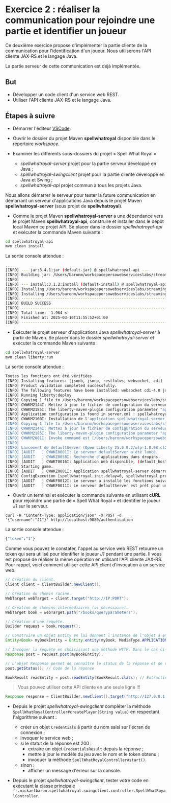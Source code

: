 # Exercice 2 : réaliser la communication pour rejoindre une partie et identifier un joueur

Ce deuxième exercice propose d'implémenter la partie cliente de la communication pour l'identification d'un joueur. Nous utiliserons l'API cliente JAX-RS et le langage Java.

La partie serveur de cette communication est déjà implémentée.

## But

- Développer un code client d'un service web REST.
- Utiliser l'API cliente JAX-RS et le langage Java.

## Étapes à suivre

- Démarrer l'éditeur [VSCode](https://code.visualstudio.com/ "Visual Studio Code").

- Ouvrir le dossier du projet Maven **spellwhatroyal** disponible dans le répertoire _workspace_.

- Examiner les différents sous-dossiers du projet « Spell What Royal »
  - _spellwhatroyal-server_ projet pour la partie serveur développé en Java ;
  - _spellwhatroyal-swingclient_ projet pour la partie cliente développé en Java et Swing ;
  - _spellwhatroyal-api_ projet commun à tous les projets Java.

Nous allons démarrer le serveur pour tester la future communication en démarrant un serveur d'applications Java depuis le projet Maven **spellwhatroyal-server** (sous projet de **spellwhatroyal**).

- Comme le projet Maven **spellwhatroyal-server** a une dépendance vers le projet Maven **spellwhatroyal-api**, construire et installer dans le dépôt local Maven ce projet API. Se placer dans le dossier _spellwhatroyal-api_ et exécuter la commande Maven suivante :

```bash
cd spellwhatroyal-api
mvn clean install
```

La sortie console attendue :

```bash
...
[INFO] --- jar:3.4.1:jar (default-jar) @ spellwhatroyal-api ---
[INFO] Building jar: /Users/baronm/workspacepersowebserviceslabs/streaminghttp-tutorial-solution/workspace/spellwhatroyal/spellwhatroyal-api/target/spellwhatroyal-api-0.1-SNAPSHOT.jar
[INFO]
[INFO] --- install:3.1.2:install (default-install) @ spellwhatroyal-api ---
[INFO] Installing /Users/baronm/workspacepersowebserviceslabs/streaminghttp-tutorial-solution/workspace/spellwhatroyal/spellwhatroyal-api/pom.xml to /Users/baronm/.m2/repository/fr/mickaelbaron/spellwhatroyal-api/0.1-SNAPSHOT/spellwhatroyal-api-0.1-SNAPSHOT.pom
[INFO] Installing /Users/baronm/workspacepersowebserviceslabs/streaminghttp-tutorial-solution/workspace/spellwhatroyal/spellwhatroyal-api/target/spellwhatroyal-api-0.1-SNAPSHOT.jar to /Users/baronm/.m2/repository/fr/mickaelbaron/spellwhatroyal-api/0.1-SNAPSHOT/spellwhatroyal-api-0.1-SNAPSHOT.jar
[INFO] ------------------------------------------------------------------------
[INFO] BUILD SUCCESS
[INFO] ------------------------------------------------------------------------
[INFO] Total time:  1.964 s
[INFO] Finished at: 2025-03-16T11:55:52+01:00
[INFO] ------------------------------------------------------------------------
```

- Exécuter le projet serveur d'applications Java _spellwhatroyal-server_ à partir de Maven. Se placer dans le dossier _spellwhatroyal-server_ et exécuter la commande Maven suivante :

```bash
cd spellwhatroyal-server
mvn clean liberty:run
```

La sortie console attendue :

```bash
Toutes les fonctions ont été vérifiées.
[INFO] Installing features: [jsonb, jsonp, restfulws, websocket, cdi]
[INFO] Product validation completed successfully.
[INFO] The following features have been installed: websocket cdi-4.0 jsonb jsonb-3.0 servlet-6.0 cdi jndi-1.0 jsonp-2.1 jsonp restfulWSClient-3.1 restfulWS restfulWS-3.1 websocket-2.1
[INFO] Running liberty:deploy
[INFO] Copying 1 file to /Users/baronm/workspacepersowebserviceslabs/streaminghttp-tutorial-solution/workspace/spellwhatroyal/spellwhatroyal-server/target/liberty/wlp/usr/servers/defaultServer
[INFO] CWWKM2144I: Mettez à jour le fichier de configuration du serveur server.xml à partir de /Users/baronm/workspacepersowebserviceslabs/streaminghttp-tutorial-solution/workspace/spellwhatroyal/spellwhatroyal-server/src/main/liberty/config/server.xml.
[INFO] CWWKM2185I: The liberty-maven-plugin configuration parameter "appsDirectory" value defaults to "apps".
[INFO] Application configuration is found in server.xml : spellwhatroyal-server.war
[INFO] CWWKM2160I: Installation de l'application spellwhatroyal-server.war.xml.
[INFO] Copying 1 file to /Users/baronm/workspacepersowebserviceslabs/streaminghttp-tutorial-solution/workspace/spellwhatroyal/spellwhatroyal-server/target/liberty/wlp/usr/servers/defaultServer
[INFO] CWWKM2144I: Mettez à jour le fichier de configuration du serveur server.xml à partir de /Users/baronm/workspacepersowebserviceslabs/streaminghttp-tutorial-solution/workspace/spellwhatroyal/spellwhatroyal-server/src/main/liberty/config/server.xml.
[INFO] CWWKM2185I: The liberty-maven-plugin configuration parameter "appsDirectory" value defaults to "apps".
[INFO] CWWKM2001I: Invoke command est [/Users/baronm/workspacepersowebserviceslabs/streaminghttp-tutorial-solution/workspace/spellwhatroyal/spellwhatroyal-server/target/liberty/wlp/bin/server, run, defaultServer].
[INFO]
[INFO] Lancement de defaultServer (Open Liberty 25.0.0.2/wlp-1.0.98.cl250220250209-1902) sur OpenJDK 64-Bit Server VM, version 11.0.2+9 (fr_FR)
[INFO] [AUDIT   ] CWWKE0001I: Le serveur defaultServer a été lancé.
[INFO] [AUDIT   ] CWWKZ0058I: Recherche d'applications dans dropins.
[INFO] [AUDIT   ] CWWKT0016I: Application Web disponible, (default_host) : http://localhost:9080/
[INFO] Starting game.
[INFO] [AUDIT   ] CWWKZ0001I: Application spellwhatroyal-server démarrée en 1,607 secondes.
[INFO] ConfigExecution [spellwhatroyal.init.delay=0, spellwhatroyal.pregame.delay=3, spellwhatroyal.ingame.delay=10, spellwhatroyal.postgame.delay=4]
[INFO] [AUDIT   ] CWWKF0012I: Le serveur a installé les fonctions suivantes : [cdi-4.0, jndi-1.0, jsonb-3.0, jsonp-2.1, restfulWS-3.1, restfulWSClient-3.1, servlet-6.0, websocket-2.1].
[INFO] [AUDIT   ] CWWKF0011I: Le serveur defaultServer est prêt pour une planète plus intelligente. Il a démarré en 3,681 secondes.
```

- Ouvrir un terminal et exécuter la commande suivante en utilisant **cURL** pour rejoindre une partie de « Spell What Royal » et identifier le joueur _J1_ sur le serveur.

```console
curl -H "Content-Type: application/json" -X POST -d '{"username":"J1"}' http://localhost:9080/authentication
```

La sortie console attendue :

```bash
{"token":"1"}
```

Comme vous pouvez le constater, l'appel au service web REST retourne un token qui sera utilisé pour identifier le joueur _J1_ pendant une partie. Il vous est proposé de réaliser la même opération en utilisant l'API cliente JAX-RS. Pour rappel, voici comment utiliser cette API client d'invocation à un service web.

```Java
// Création du client.
Client client = ClientBuilder.newClient();

// Création du chemin racine.
WebTarget webTarget = client.target("http://IP:PORT");

// Création de chemins intermédiaires (si nécessaire).
WebTarget book = webTarget.path("/books/queryparameters");

// Création d'une requête.
Builder request = book.request();

// Construire un objet Entity en lui donnant l'instance de l'objet à envoyer et le format d'échange.
Entity<Book> myBookEntity = Entity.entity(myBook, MediaType.APPLICATION_JSON_TYPE);

// Invoquer la requête en choisissant une méthode HTTP. Dans le cas ci-dessous, c'est une méthode POST qui est utilisée.
Response post = request.post(myBookEntity);

// L'objet Response permet de connaître le status de la réponse et de récupérer un objet en retour.
post.getStatus(); // Code de la réponse

BookResult readEntity = post.readEntity(BookResult.class); // Extraction de l'objet de la réponse.
```

> Vous pouvez utiliser cette API cliente en une seule ligne !!!

```Java
Response response = ClientBuilder.newClient().target("http://127.0.0.1:9992").path("/books/queryparameters").request().post(Entity.entity(myBook, MediaType.APPLICATION_JSON_TYPE));
```

- Depuis le projet _spellwhatroyal-swingclient_ compléter la méthode `SpellWhatRoyalController#createPlayer(String value)` en respectant l'algorithme suivant :

  - créer un objet `Credentials` à partir du nom saisi sur l'écran de connexion ;
  - invoquer le service web ;
  - si le statut de la réponse est 200 :
    - extraire un objet `CredentialsResult` depuis la réponse ;
    - mettre à jour le modèle du jeu avec le nom et le token obtenu ;
    - invoquer la méthode `SpellWhatRoyalController#start()`.
  - sinon :
    - afficher un message d'erreur sur la console.

- Depuis le projet _spellwhatroyal-swingclient_, tester votre code en exécutant la classe principale `fr.mickaelbaron.spellwhatroyal.swingclient.controller.SpellWhatRoyalController`.
